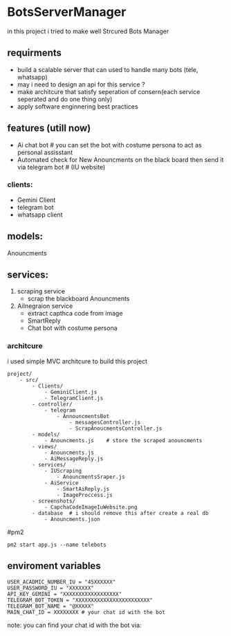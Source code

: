 # BotsServerManager

in this project i tried to make well Strcured Bots Manager

## requirments

- build a scalable server that can used to handle many bots (tele, whatsapp)
- may i need to design an api for this service ?
- make architcure that satisfy seperation of consern(each service seperated and do one thing only)
- apply software enginnering best practices

## features (utill now)

- Ai chat bot # you can set the bot with costume persona to act as personal assisstant
- Automated check for New Anouncments on the black board then send it via telegram bot # (IU website)

### clients:

- Gemini Client
- telegram bot
- whatsapp client

## models:

Anouncments

## services:

1. scraping service
   - scrap the blackboard Anouncments
2. AiInegraion service
   - extract capthca code from image
   - SmartReply
   - Chat bot with costume persona

### architcure

i used simple MVC architcure to build this project

```
project/
    - src/
        - Clients/
            - GeminiClient.js
            - TelegramClient.js
        - controller/
            - telegram
                - AnnouncmentsBot
                    - messagesController.js
                    - ScrapAnoucmentsController.js
        - models/
            - Anouncments.js    # store the scraped anouncments
        - views/
            - Anouncments.js
            - AiMessageReply.js
        - services/
            - IUScraping
                - AnouncmentsSraper.js
            - AiService
                - SmartAiReply.js
                - ImageProccess.js
        - screenshots/
            - CapchaCodeImageIuWebsite.png
        - database  # i should remove this after create a real db
            - Anouncments.json
```

#pm2

```
pm2 start app.js --name telebots
```

## enviroment variables

```
USER_ACADMIC_NUMBER_IU = "45XXXXXX"
USER_PASSWORD_IU = "XXXXXXX"
API_KEY_GEMINI = "XXXXXXXXXXXXXXXXXX"
TELEGRAM_BOT_TOKEN = "XXXXXXXXXXXXXXXXXXXXXXXX"
TELEGRAM_BOT_NAME = "@XXXXX"
MAIN_CHAT_ID = XXXXXXXX # your chat id with the bot

```

note: you can find your chat id with the bot via:
